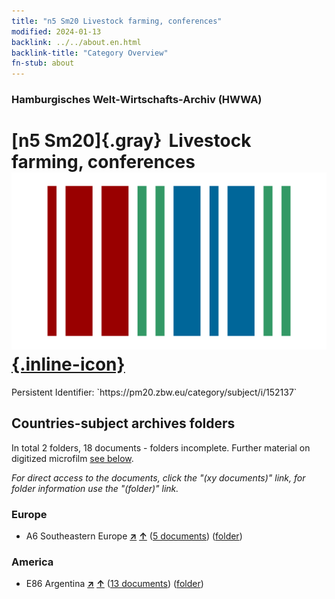 ```yaml
---
title: "n5 Sm20 Livestock farming, conferences"
modified: 2024-01-13
backlink: ../../about.en.html
backlink-title: "Category Overview"
fn-stub: about
---
```


### Hamburgisches Welt-Wirtschafts-Archiv (HWWA)

# [n5 Sm20]{.gray}&#8201; Livestock farming, conferences &#160; [![Wikidata](/images/Wikidata-logo.svg "Wikidata"){.inline-icon}](http://www.wikidata.org/entity/Q104710544)

<div class="hint">Persistent Identifier: `https://pm20.zbw.eu/category/subject/i/152137`</div>







## Countries-subject archives folders







In total 2 folders, 18 documents - folders incomplete. Further material on digitized microfilm [see below](#filmsections).

_For direct access to the documents, click the "(xy documents)" link, for folder information use the "(folder)" link._



### Europe

- A6 Southeastern Europe [**&nearr;**](../../../geo/i/140900/about.en.html "Southeastern Europe (all folders)") [**&uarr;**](../../../geo/about.en.html#A6 "Country category system") (<a href="https://pm20.zbw.eu/iiifview/folder/sh/140900,152137" title="about: Southeastern Europe : Livestock farming, conferences" target="_blank">5 documents</a>) ([folder](../../../../folder/sh/1409xx/140900/1521xx/152137/about.en.html))

### America

- E86 Argentina [**&nearr;**](../../../geo/i/141692/about.en.html "Argentina (all folders)") [**&uarr;**](../../../geo/about.en.html#E86 "Country category system") (<a href="https://pm20.zbw.eu/iiifview/folder/sh/141692,152137" title="about: Argentina : Livestock farming, conferences" target="_blank">13 documents</a>) ([folder](../../../../folder/sh/1416xx/141692/1521xx/152137/about.en.html))



<a id="filmsections" />













